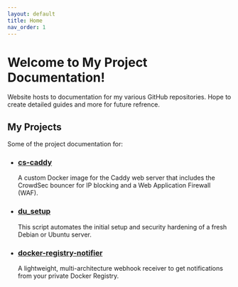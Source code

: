 ```yaml
---
layout: default
title: Home
nav_order: 1
---
```


# **Welcome to My Project Documentation!**

Website hosts to documentation for my various GitHub repositories. Hope to create detailed guides and more for future refrence.

## **My Projects**

Some of the project documentation for:

* ### [**cs-caddy**](./cs-caddy/getting-started.md)
    A custom Docker image for the Caddy web server that includes the CrowdSec bouncer for IP blocking and a Web Application Firewall (WAF).

* ### [**du_setup**](./du_setup/getting-started.md)
    This script automates the initial setup and security hardening of a fresh Debian or Ubuntu server.

* ### [**docker-registry-notifier**](./docker-registry-notifier/getting-started.md)
    A lightweight, multi-architecture webhook receiver to get notifications from your private Docker Registry.
